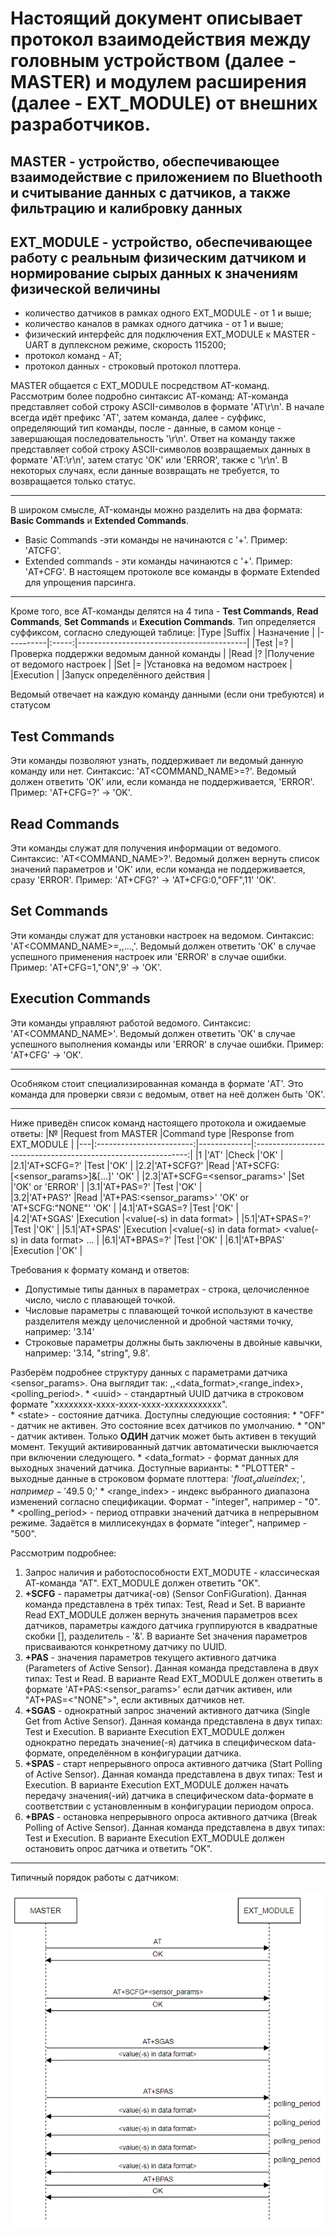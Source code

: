 # Настоящий документ описывает протокол взаимодействия между головным устройством (далее - MASTER) и модулем расширения (далее - EXT_MODULE) от внешних разработчиков.

## MASTER - устройство, обеспечивающее взаимодействие с приложением по Bluethooth и считывание данных с датчиков, а также фильтрацию и калибровку данных
## EXT_MODULE - устройство, обеспечивающее работу с реальным физическим датчиком и нормирование сырых данных к значениям физической величины

* количество датчиков в рамках одного EXT_MODULE - от 1 и выше;
* количество каналов в рамках одного датчика - от 1 и выше;
* физический интерфейс для подключения EXT_MODULE к MASTER - UART в дуплексном режиме, скорость 115200;
* протокол команд - АТ;
* протокол данных - строковый протокол плоттера.

MASTER общается с EXT_MODULE посредством AT-команд. Рассмотрим более подробно синтаксис АТ-команд:
АТ-команда представляет собой строку ASCII-символов в формате 'AT<COMMAND><SUFFIX><DATA>\r\n'. В начале всегда идёт префикс 'AT',
затем команда, далее - суффикс, определяющий тип команды, после - данные, в самом конце - завершающая последовательность '\r\n'.
Ответ на команду также представляет собой строку ASCII-символов возвращаемых данных в формате 'AT<COMMAND>:<DATA>\r\n', затем статус 'OK' или 'ERROR', также с '\r\n'.
В некоторых случаях, если данные возвращать не требуется, то возвращается только статус.
***
В широком смысле, AT-команды можно разделить на два формата: **Basic Commands** и **Extended Commands**.
* Basic Commands -эти команды не начинаются с '+'. Пример: 'ATCFG'. 
* Extended commands - эти команды начинаются с '+'. Пример: 'AT+CFG'.
В настоящем протоколе все команды в формате Extended для упрощения парсинга.
***
Кроме того, все АТ-команды делятся на 4 типа - **Test Commands**, **Read Commands**, **Set Commands** и **Execution Commands**.
Тип определяется суффиксом, согласно следующей таблице:
|Type      |Suffix | Назначение                               |
|----------|:-----:|------------------------------------------|
|Test      |=?     |Проверка поддержки ведомым данной команды |
|Read      |?      |Получение от ведомого настроек            |
|Set       |=      |Установка на ведомом настроек             |
|Execution |       |Запуск определённого действия             |

Ведомый отвечает на каждую команду данными (если они требуются) и статусом
## Test Commands
Эти команды позволяют узнать, поддерживает ли ведомый данную команду или нет. Синтаксис: 'AT<COMMAND_NAME>=?'.
Ведомый должен ответить 'OK' или, если команда не поддерживается, 'ERROR'.
Пример: 'AT+CFG=?' -> 'OK'.
## Read Commands
Эти команды служат для получения информации от ведомого. Синтаксис: 'AT<COMMAND_NAME>?'.
Ведомый должен вернуть список значений параметров и 'OK' или, если команда не поддерживается, сразу 'ERROR'.
Пример: 'AT+CFG?' -> 'AT+CFG:0,"OFF",11' 'OK'.
## Set Commands
Эти команды служат для установки настроек на ведомом. Синтаксис: 'AT<COMMAND_NAME>=<val1>,<val2>,...,<valN>'.
Ведомый должен ответить 'OK' в случае успешного применения настроек или 'ERROR' в случае ошибки.
Пример: 'AT+CFG=1,"ON",9' -> 'OK'.
## Execution Commands
Эти команды управляют работой ведомого. Синтаксис: 'AT<COMMAND_NAME>'.
Ведомый должен ответить 'OK' в случае успешного выполнения команды или 'ERROR' в случае ошибки.
Пример: 'AT+CFG' -> 'OK'.
***
Особняком стоит специализированная команда в формате 'AT'. Это команда для проверки связи с ведомым, ответ на неё должен быть 'OK'.
***
Ниже приведён список команд настоящего протокола и ожидаемые ответы:
|№  |Request from MASTER       |Command type |Response from EXT_MODULE                                       |
|---|:------------------------:|-------------|:-------------------------------------------------------------:|
|1  |'AT'                      |Check        |'OK'                                                           |
|2.1|'AT+SCFG=?'               |Test         |'OK'                                                           |
|2.2|'AT+SCFG?'                |Read         |'AT+SCFG:[<sensor_params>]&[...]' 'OK'                         |
|2.3|'AT+SCFG=<sensor_params>' |Set          |'OK' or 'ERROR'                                                |
|3.1|'AT+PAS=?'                |Test         |'OK'                                                           |  
|3.2|'AT+PAS?'                 |Read         |'AT+PAS:<sensor_params>' 'OK' or 'AT+SCFG:"NONE"' 'OK'         |
|4.1|'AT+SGAS=?                |Test         |'OK'                                                           |  
|4.2|'AT+SGAS'                 |Execution    |\<value(-s) in data format\>                                   |
|5.1|'AT+SPAS=?'               |Test         |'OK'                                                           |
|5.1|'AT+SPAS'                 |Execution    |\<value(-s) in data format\> \<value(-s) in data format\> ...  |
|6.1|'AT+BPAS=?'               |Test         |'OK'                                                           |
|6.1|'AT+BPAS'                 |Execution    |'OK'                                                           |

Требования к формату команд и ответов:
* Допустимые типы данных в параметрах - строка, целочисленное число, число с плавающей точкой.
* Числовые параметры с плавающей точкой используют в качестве разделителя между целочисленной и дробной частями точку, например: '3.14'
* Строковые параметры должны быть заключены в двойные кавычки, например: '3.14, "string", 9.8'.

Разберём подробнее структуру данных с параметрами датчика <sensor_params>. Она выглядит так: <uuid>,<state>,<data_format>,<range_index>,<polling_period>.
    * \<uuid\> - стандартный UUID датчика в строковом формате "xxxxxxxx-xxxx-xxxx-xxxx-xxxxxxxxxxxx".  
    * \<state\> - состояние датчика. Доступны следующие состояния:
        * "OFF" - датчик не активен. Это состояние всех датчиков по умолчанию.
        * "ON" - датчик активен. Только **ОДИН** датчик может быть активен в текущий момент. Текущий активированный датчик автоматически выключается при включении следующего.
    * <data_format> - формат данных для выходных значений датчика. Доступные варианты:
        * "PLOTTER" - выходные данные в строковом формате плоттера: '$float_value index;', например - '$49.5 0;'
    * <range_index> - индекс выбранного диапазона изменений согласно спецификации. Формат - "integer", например - "0".
    * <polling_period> - период отправки значений датчика в непрерывном режиме. Задаётся в миллисекундах в формате "integer", например - "500".
  
Рассмотрим подробнее:
1. Запрос наличия и работоспособности EXT_MODUTE - классическая АТ-команда "АТ". EXT_MODULE должен ответить "OK".
2. **+SCFG** - параметры датчика(-ов) (Sensor ConFiGuration). Данная команда представлена в трёх типах: Test, Read и Set. В варианте Read EXT_MODULE должен вернуть значения параметров всех датчиков, параметры каждого датчика группируются в квадратные скобки [], разделитель - '&'. В варианте Set значения параметров присваиваются конкретному датчику по UUID. 
3. **+PAS** - значения параметров текущего активного датчика (Parameters of Active Sensor). Данная команда представлена в двух типах: Test и Read. В варианте Read EXT_MODULE должен ответить в формате 'AT+PAS:<sensor_params>' если датчик активен, или "AT+PAS=\<"NONE"\>", если активных датчиков нет.
4. **+SGAS** - однократный запрос значений активного датчика (Single Get from Active Sensor). Данная команда представлена в двух типах: Test и Execution. В варианте Execution EXT_MODULE должен однократно передать значение(-я) датчика в специфическом data-формате, определённом в конфигурации датчика.
5. **+SPAS** - старт непрерывного опроса активного датчика (Start Polling of Active Sensor). Данная команда представлена в двух типах: Test и Execution. В варианте Execution EXT_MODULE должен начать передачу значения(-ий) датчика в специфическом data-формате в соответствии с установленным в конфигурации периодом опроса.
6. **+BPAS** - остановка непрерывного опроса активного датчика (Break Polling of Active Sensor). Данная команда представлена в двух типах: Test и Execution. В варианте Execution EXT_MODULE должен остановить опрос датчика и ответить "OK".
***
Типичный порядок работы с датчиком:
<p align="center">
  <img src="/diagrams/protocol-flow.png">
</p>
